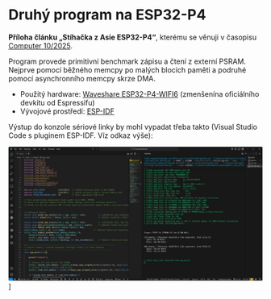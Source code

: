 # Druhý program na ESP32-P4

**Příloha článku „Stíhačka z Asie ESP32-P4“**, kterému se věnuji v časopisu [Computer 10/2025](https://www.ikiosek.cz/computer).

Program provede primitivní benchmark zápisu a čtení z externí PSRAM. Nejprve pomocí běžného memcpy po malých blocích paměti a podruhé pomocí asynchronního memcpy skrze DMA.

- Použitý hardware: [Waveshare ESP32-P4-WIFI6](https://www.waveshare.com/esp32-p4-wifi6.htm?sku=32020) (zmenšenína oficiálního devkitu od Espressifu)
- Vývojové prostředí: [ESP-IDF](https://docs.espressif.com/projects/esp-idf/en/stable/esp32p4/get-started/index.html)


Výstup do konzole sériové linky by mohl vypadat třeba takto (Visual Studio Code s pluginem ESP-IDF. Víz odkaz výše):

![GPS tracker](esp32p4_program_02.jpg)]
